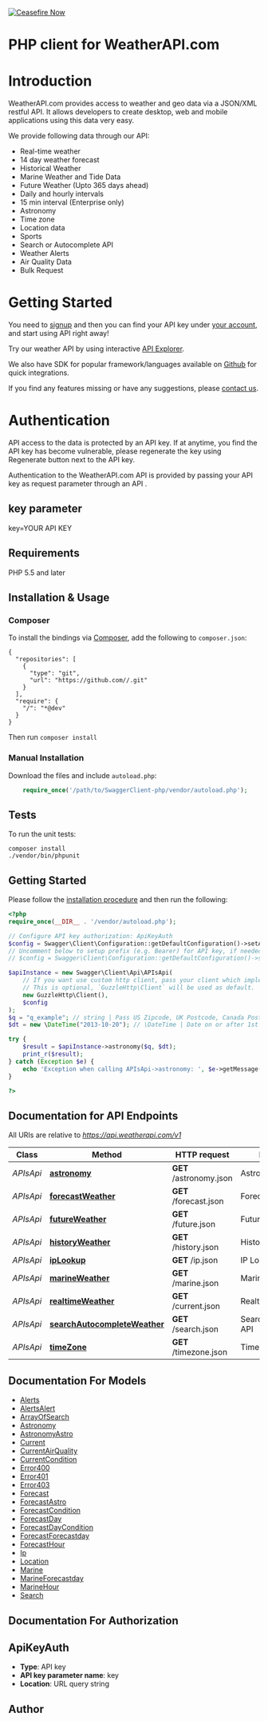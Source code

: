 [![Ceasefire Now](https://badge.techforpalestine.org/default)](https://techforpalestine.org/learn-more)

# PHP client for WeatherAPI.com

# Introduction
WeatherAPI.com provides access to weather and geo data via a JSON/XML restful API. It allows developers to create desktop, web and mobile applications using this data very easy. 

We provide following data through our API:     
- Real-time weather
- 14 day weather forecast
- Historical Weather
- Marine Weather and Tide Data
- Future Weather (Upto 365 days ahead)
- Daily and hourly intervals
- 15 min interval (Enterprise only)
- Astronomy
- Time zone
- Location data
- Sports
- Search or Autocomplete API
- Weather Alerts
- Air Quality Data
- Bulk Request

# Getting Started    
You need to [signup](https://www.weatherapi.com/signup.aspx) and then you can find your API key under [your account](https://www.weatherapi.com/login.aspx), and start using API right away!  

Try our weather API by using interactive [API Explorer](https://www.weatherapi.com/api-explorer.aspx).  

We also have SDK for popular framework/languages available on [Github](https://github.com/weatherapicom/) for quick integrations.  

If you find any features missing or have any suggestions, please [contact us](https://www.weatherapi.com/contact.aspx).    

# Authentication    
API access to the data is protected by an API key. If at anytime, you find the API key has become vulnerable, please regenerate the key using Regenerate button next to the API key.    

Authentication to the WeatherAPI.com API is provided by passing your API key as request parameter through an API .      

##  key parameter  
key=YOUR API KEY

## Requirements

PHP 5.5 and later

## Installation & Usage
### Composer

To install the bindings via [Composer](http://getcomposer.org/), add the following to `composer.json`:

```
{
  "repositories": [
    {
      "type": "git",
      "url": "https://github.com//.git"
    }
  ],
  "require": {
    "/": "*@dev"
  }
}
```

Then run `composer install`

### Manual Installation

Download the files and include `autoload.php`:

```php
    require_once('/path/to/SwaggerClient-php/vendor/autoload.php');
```

## Tests

To run the unit tests:

```
composer install
./vendor/bin/phpunit
```

## Getting Started

Please follow the [installation procedure](#installation--usage) and then run the following:

```php
<?php
require_once(__DIR__ . '/vendor/autoload.php');

// Configure API key authorization: ApiKeyAuth
$config = Swagger\Client\Configuration::getDefaultConfiguration()->setApiKey('key', 'YOUR_API_KEY');
// Uncomment below to setup prefix (e.g. Bearer) for API key, if needed
// $config = Swagger\Client\Configuration::getDefaultConfiguration()->setApiKeyPrefix('key', 'Bearer');

$apiInstance = new Swagger\Client\Api\APIsApi(
    // If you want use custom http client, pass your client which implements `GuzzleHttp\ClientInterface`.
    // This is optional, `GuzzleHttp\Client` will be used as default.
    new GuzzleHttp\Client(),
    $config
);
$q = "q_example"; // string | Pass US Zipcode, UK Postcode, Canada Postalcode, IP address, Latitude/Longitude (decimal degree) or city name. Visit [request parameter section](https://www.weatherapi.com/docs/#intro-request) to learn more.
$dt = new \DateTime("2013-10-20"); // \DateTime | Date on or after 1st Jan, 2015 in yyyy-MM-dd format

try {
    $result = $apiInstance->astronomy($q, $dt);
    print_r($result);
} catch (Exception $e) {
    echo 'Exception when calling APIsApi->astronomy: ', $e->getMessage(), PHP_EOL;
}

?>
```

## Documentation for API Endpoints

All URIs are relative to *https://api.weatherapi.com/v1*

Class | Method | HTTP request | Description
------------ | ------------- | ------------- | -------------
*APIsApi* | [**astronomy**](docs/Api/APIsApi.md#astronomy) | **GET** /astronomy.json | Astronomy API
*APIsApi* | [**forecastWeather**](docs/Api/APIsApi.md#forecastweather) | **GET** /forecast.json | Forecast API
*APIsApi* | [**futureWeather**](docs/Api/APIsApi.md#futureweather) | **GET** /future.json | Future API
*APIsApi* | [**historyWeather**](docs/Api/APIsApi.md#historyweather) | **GET** /history.json | History API
*APIsApi* | [**ipLookup**](docs/Api/APIsApi.md#iplookup) | **GET** /ip.json | IP Lookup API
*APIsApi* | [**marineWeather**](docs/Api/APIsApi.md#marineweather) | **GET** /marine.json | Marine Weather API
*APIsApi* | [**realtimeWeather**](docs/Api/APIsApi.md#realtimeweather) | **GET** /current.json | Realtime API
*APIsApi* | [**searchAutocompleteWeather**](docs/Api/APIsApi.md#searchautocompleteweather) | **GET** /search.json | Search/Autocomplete API
*APIsApi* | [**timeZone**](docs/Api/APIsApi.md#timezone) | **GET** /timezone.json | Time Zone API


## Documentation For Models

 - [Alerts](docs/Model/Alerts.md)
 - [AlertsAlert](docs/Model/AlertsAlert.md)
 - [ArrayOfSearch](docs/Model/ArrayOfSearch.md)
 - [Astronomy](docs/Model/Astronomy.md)
 - [AstronomyAstro](docs/Model/AstronomyAstro.md)
 - [Current](docs/Model/Current.md)
 - [CurrentAirQuality](docs/Model/CurrentAirQuality.md)
 - [CurrentCondition](docs/Model/CurrentCondition.md)
 - [Error400](docs/Model/Error400.md)
 - [Error401](docs/Model/Error401.md)
 - [Error403](docs/Model/Error403.md)
 - [Forecast](docs/Model/Forecast.md)
 - [ForecastAstro](docs/Model/ForecastAstro.md)
 - [ForecastCondition](docs/Model/ForecastCondition.md)
 - [ForecastDay](docs/Model/ForecastDay.md)
 - [ForecastDayCondition](docs/Model/ForecastDayCondition.md)
 - [ForecastForecastday](docs/Model/ForecastForecastday.md)
 - [ForecastHour](docs/Model/ForecastHour.md)
 - [Ip](docs/Model/Ip.md)
 - [Location](docs/Model/Location.md)
 - [Marine](docs/Model/Marine.md)
 - [MarineForecastday](docs/Model/MarineForecastday.md)
 - [MarineHour](docs/Model/MarineHour.md)
 - [Search](docs/Model/Search.md)


## Documentation For Authorization


## ApiKeyAuth

- **Type**: API key
- **API key parameter name**: key
- **Location**: URL query string


## Author




